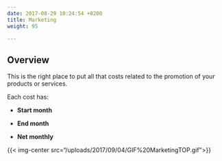 ```yaml
---
date: 2017-08-29 10:24:54 +0200
title: Marketing
weight: 95

---
```

## Overview

This is the right place to put all that costs related to the promotion of your products or services.

Each cost has:

* **Start month**

* **End month**

* **Net monthly**

{{< img-center src=“/uploads/2017/09/04/GIF%20MarketingTOP.gif">}}